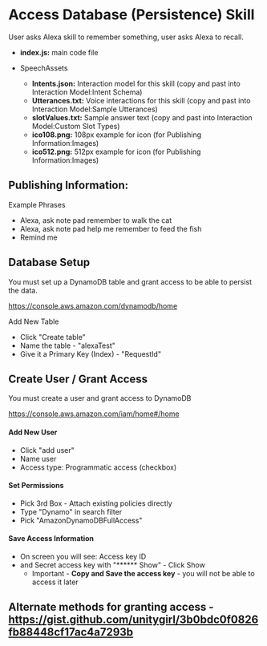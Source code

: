 # Access Database (Persistence) Skill <a id="title">

User asks Alexa skill to remember something, user asks Alexa to recall.

* <b>index.js:</b> main code file

* SpeechAssets
    * <b>Intents.json:</b> Interaction model for this skill (copy and past into Interaction Model:Intent Schema)
    * <b>Utterances.txt:</b> Voice interactions for this skill (copy and past into Interaction Model:Sample Utterances)
    * <b>slotValues.txt:</b> Sample answer text (copy and past into Interaction Model:Custom Slot Types)
    * <b>ico108.png:</b> 108px example for icon (for Publishing Information:Images)
    * <b>ico512.png:</b> 512px example for icon (for Publishing Information:Images)


## Publishing Information:
Example Phrases
 * Alexa, ask note pad remember to walk the cat
 * Alexa, ask note pad help me remember to feed the fish
 * Remind me

## Database Setup
You must set up a DynamoDB table and grant access to be able to persist the data.

https://console.aws.amazon.com/dynamodb/home

Add New Table
* Click "Create table"
* Name the table - "alexaTest"
* Give it a Primary Key (Index) - "RequestId"


## Create User / Grant Access
You must create a user and grant access to DynamoDB

https://console.aws.amazon.com/iam/home#/home

#### Add New User
* Click "add user"
* Name user
* Access type: Programmatic access (checkbox)

#### Set Permissions
* Pick 3rd Box - Attach existing policies directly
* Type "Dynamo" in search filter
* Pick "AmazonDynamoDBFullAccess"

#### Save Access Information
* On screen you will see: Access key ID
* and Secret access key with "****** Show" - Click Show
    * Important - <b>Copy and Save the access key</b> - you will not be able to access it later

## Alternate methods for granting access - https://gist.github.com/unitygirl/3b0bdc0f0826fb88448cf17ac4a7293b


